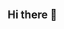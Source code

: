 ## Hi there 👋

<!--
**RedBar0n95/RedBar0n95** is a ✨ _special_ ✨ repository because its `README.md` (this file) appears on your GitHub profile.

Here are some ideas to get you started:

🔭 I’m currently working on using Azure, AWS, then GCS to setup Wazuh with MISP as an IoC database feed. I intend on taking the following actions:
    - Next, I'm going to add logic to cycle through MISP, VirusTotal and AbuseIPDB sequentially in an effort to look for a match to what an agent has detected.
    - Next is to integrate Wazuh alerts with firewall connections so that DDOS attempts are dropped and black listed permanently after four(?) atempts. A geolocation filter will be activated to immediately exclude
    - entire countries from approaching the network firewall.
    - I'll figure out a way to collect metrics as to which feed has the highest match percentile. After a short period, I'll rearrange the order of the the IoC databases to promote the most effective feed.
    - I'll setup a test bench with earlier versions of Windows 10 and Linux, which will be internet-facing images, then I'll install the corresponding agents for log collection.
    - My next step is to download a large set of virii (200?) to test detection capability and IoC lookup function. I'll create a script to dacompress and execute them one by one.
    - Next, I'll activate the active response (XDR) function so that the above-mentioned compromises can be addressed with no human intervention.
    - What I need to figure out after that is some sort of case managment integration so that the event can be logged, populated sufficiently with information as to the Who, What, Where, When, Why and How of a given     - event.
    - I'm considering which integration(s) should be used to alert the proper people. High on the list is Slack along with email.
    - What would be great is an automation/integration that would reduce or cutoff network access of an infected machine if the SOAR function fails. Do I terminate the connection from the workstation side or the         - switch? Will Netbox or something else be able to handle this?
    - I will configure Wazuh to add every malicious source IP to its black list.
    - I have thought of setting up honeynets on other cloud providers to gather data on new or shifting attackers. Then use automation to feed their source IP to the Wazuh black list.
    - Long story short, I want to enable a system that will not only be extremely hard to slip by, but it will be bolstered to deal automatically so that no one has to run to the office or their remote system 
    - because the solution would have either eliminated or somehow effectively contained the threat.
    
🌱 I’m currently learning Azure Funamentals. My long term goal is to become a Senior Cloud Engineer. I'm also weighing how I will integrate AI/ML into my function and the virtual infrastructure that I will be
    - managing.
    I'm also intent on taking TryHackMe's courses on SOC1 threat detection, correlation and remediation. Other courses I have interest in are for OWASP, WAF, and SQL attacks. They should make me more effective at
    - spotting threats and their blast radius. In the future, I intend on getting CompTIA Security+ and CISSP/CISA/CISM.
- 👯 I’m looking to collaborate on ...
- 🤔 I’m looking for help with ...
- 💬 Ask me about ...
- 📫 How to reach me: ...
- 😄 Pronouns: ...
- ⚡ Fun fact: ...
-->
